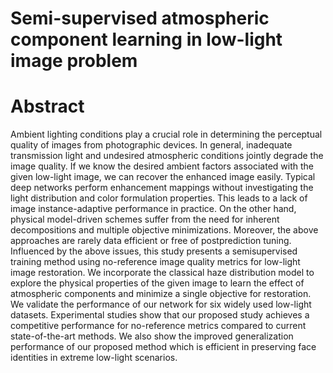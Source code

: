 # Semi-supervised atmospheric component learning in low-light image problem
# Abstract
<p>
Ambient lighting conditions play a crucial role in determining the perceptual quality of images from photographic devices. In general, inadequate transmission light and undesired atmospheric conditions jointly degrade the image quality. If we know the desired ambient factors associated with the given low-light image, we can recover the enhanced image easily. Typical deep networks perform enhancement mappings without investigating the light distribution and color formulation properties. This leads to a lack of  image instance-adaptive performance in practice. On the other hand, physical model-driven schemes suffer from the need for inherent decompositions and multiple objective minimizations. Moreover, the above approaches are rarely data efficient or free of postprediction tuning. Influenced by the above issues, this study presents a semisupervised training method using no-reference image quality metrics for low-light image restoration. We incorporate the classical haze distribution model to explore the physical properties of the given image to learn the effect of atmospheric components and minimize a single objective for restoration. We validate the performance of our network for six widely used low-light datasets. Experimental studies show that our proposed study achieves a competitive performance for no-reference metrics compared to current state-of-the-art methods. We also show the improved generalization performance of our proposed method which is efficient in preserving face identities in extreme low-light scenarios.

</p>
 
